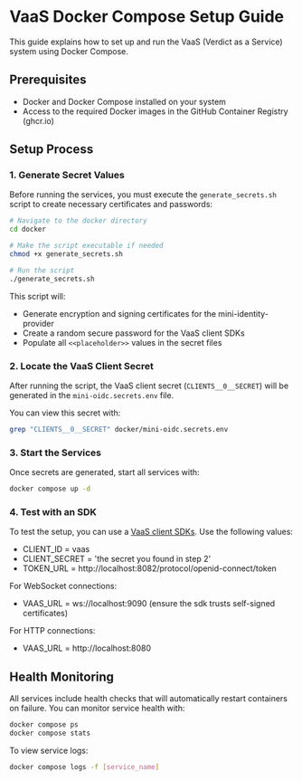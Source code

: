 # VaaS Docker Compose Setup Guide

This guide explains how to set up and run the VaaS (Verdict as a Service) system using Docker Compose.

## Prerequisites

- Docker and Docker Compose installed on your system
- Access to the required Docker images in the GitHub Container Registry (ghcr.io)

## Setup Process

### 1. Generate Secret Values

Before running the services, you must execute the `generate_secrets.sh` script to create necessary certificates and passwords:

```bash
# Navigate to the docker directory
cd docker

# Make the script executable if needed
chmod +x generate_secrets.sh

# Run the script
./generate_secrets.sh
```

This script will:
- Generate encryption and signing certificates for the mini-identity-provider
- Create a random secure password for the VaaS client SDKs
- Populate all `<<placeholder>>` values in the secret files

### 2. Locate the VaaS Client Secret

After running the script, the VaaS client secret (`CLIENTS__0__SECRET`) will be generated in the `mini-oidc.secrets.env` file.

You can view this secret with:

```bash
grep "CLIENTS__0__SECRET" docker/mini-oidc.secrets.env
```

### 3. Start the Services

Once secrets are generated, start all services with:

```bash
docker compose up -d
```

### 4. Test with an SDK
To test the setup, you can use a [VaaS client SDKs](https://github.com/GDATASoftwareAG/vaas). 
Use the following values:
- CLIENT_ID = vaas
- CLIENT_SECRET = 'the secret you found in step 2'
- TOKEN_URL = http://localhost:8082/protocol/openid-connect/token

For WebSocket connections:
- VAAS_URL = ws://localhost:9090 (ensure the sdk trusts self-signed certificates)

For HTTP connections:
- VAAS_URL = http://localhost:8080

## Health Monitoring

All services include health checks that will automatically restart containers on failure. You can monitor service health with:

```bash
docker compose ps
docker compose stats
```

To view service logs:

```bash
docker compose logs -f [service_name]
```